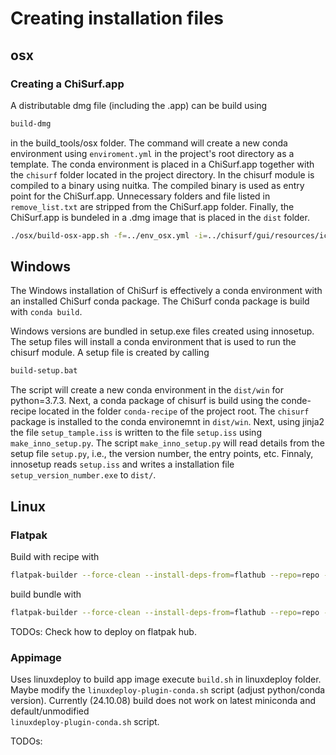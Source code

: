 # Creating installation files 

## osx

### Creating a ChiSurf.app

A distributable dmg file (including the .app) can be build using 

```bash
build-dmg
```

in the build_tools/osx folder. The command will create a new conda
environment using `enviroment.yml`  in the project's root directory as a
template. The conda environment is placed in a ChiSurf.app together with the
`chisurf` folder located in the project directory. In the chisurf module is
compiled to a binary using nuitka. The compiled binary is used as entry point
for the ChiSurf.app. Unnecessary folders and file listed in `remove_list.txt` 
are stripped from the ChiSurf.app folder. Finally, the ChiSurf.app is bundeled 
in a .dmg image that is placed in the ``dist`` folder. 

```bash
./osx/build-osx-app.sh -f=../env_osx.yml -i=../chisurf/gui/resources/icons/cs_logo.png -n=ChiSurf -m=chisurf -p=.. -o=../dist
```

## Windows

The Windows installation of ChiSurf is effectively a conda environment with
an installed ChiSurf conda package. The ChiSurf conda package is build with
``conda build``.

Windows versions are bundled in setup.exe files created using innosetup. The
setup files will install a conda environment that is used to run the chisurf
module. A setup file is created by calling

```cmd
build-setup.bat
```

The script will create a new conda environment in the `dist/win` for 
python=3.7.3. Next, a conda package of chisurf is build using the conde-recipe
located in the folder `conda-recipe` of the project root. The `chisurf` package
is installed to the conda environemnt in `dist/win`. Next, using jinja2 the 
file `setup_tample.iss` is written to the file `setup.iss` using
`make_inno_setup.py`. The script `make_inno_setup.py` will read details from 
the setup file `setup.py`, i.e., the version number, the entry points, etc. 
Finnaly, innosetup reads `setup.iss` and writes a installation file
`setup_version_number.exe` to `dist/`.

## Linux

### Flatpak

Build with recipe with
```bash
flatpak-builder --force-clean --install-deps-from=flathub --repo=repo --user --install builddir xyz.peulen.ChiSurf.yml
```

build bundle with
```bash
flatpak-builder --force-clean --install-deps-from=flathub --repo=repo --user --install builddir xyz.peulen.ChiSurf.yml
```

TODOs: Check how to deploy on flatpak hub.

### Appimage

Uses linuxdeploy to build app image execute `build.sh` in linuxdeploy folder. 
Maybe modify the `linuxdeploy-plugin-conda.sh` script (adjust python/conda version).
Currently (24.10.08) build does not work on latest miniconda and default/unmodified  
`linuxdeploy-plugin-conda.sh` script.

TODOs: